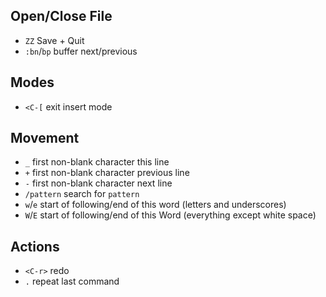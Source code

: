 ## Open/Close File

- `ZZ` Save + Quit
- `:bn`/`bp` buffer next/previous

## Modes

- `<C-[` exit insert mode

## Movement

- `_` first non-blank character this line
- `+` first non-blank character previous line
- `-` first non-blank character next line
- `/pattern` search for `pattern`
- `w`/`e` start of following/end of this word (letters and underscores)
- `W`/`E` start of following/end of this Word (everything except white space)

## Actions

- `<C-r>` redo
- `.` repeat last command
